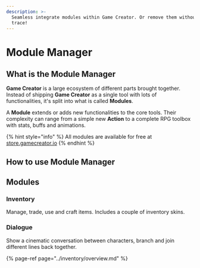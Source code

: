 ```yaml
---
description: >-
  Seamless integrate modules within Game Creator. Or remove them without a
  trace!
---
```


# Module Manager

## What is the Module Manager

**Game Creator** is a large ecosystem of different parts brought together. Instead of shipping **Game Creator** as a single tool with lots of functionalities, it's split into what is called **Modules**.

A **Module** extends or adds new functionalities to the core tools. Their complexity can range from a simple new **Action** to a complete RPG toolbox with stats, buffs and animations.

{% hint style="info" %}
All modules are available for free at [store.gamecreator.io](https://store.gamecreator.io/)​
{% endhint %}

## How to use Module Manager



## Modules

### Inventory

Manage, trade, use and craft items. Includes a couple of inventory skins.

### Dialogue

Show a cinematic conversation between characters, branch and join different lines back together.

{% page-ref page="../inventory/overview.md" %}



